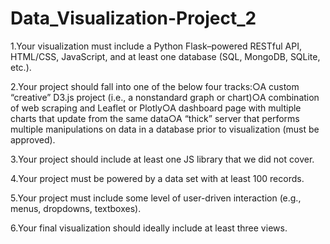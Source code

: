 # Data_Visualization-Project_2

1.Your visualization must include a Python Flask–powered RESTful API, HTML/CSS, JavaScript, and at least one database (SQL, MongoDB, SQLite, etc.). 

2.Your project should fall into one of the below four tracks:○A custom “creative” D3.js project (i.e., a nonstandard graph or chart)○A combination of web scraping and Leaflet or Plotly○A dashboard page with multiple charts that update from the same data○A “thick” server that performs multiple manipulations on data in a database prior to visualization (must be approved).

3.Your project should include at least one JS library that we did not cover.

4.Your project must be powered by a data set with at least 100 records.

5.Your project must include some level of user-driven interaction (e.g., menus, dropdowns, textboxes).

6.Your final visualization should ideally include at least three views.
